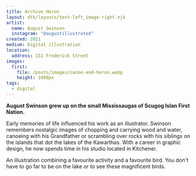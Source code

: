 ```yaml
---
title: Archive Heron
layout: dtk/layouts/text-left_image-right.njk
artist:
  name: August Swinson
  instagram: "@augustillustrated"
created: 2021
medium: Digital illustration
location:
  address: 151 Frederick Street
images:
  first: 
    file: /posts/images/canoe-and-heron.webp
    height: 1000px
tags:
  - digital
---
```


**August Swinson grew up on the small Mississaugas of Scugog Islan First Nation.**

Early memories of life influenced his work as an illustrator. Swinson remembers nostalgic images of chopping and carrying wood and water, canoeing with his Grandfather or scrambling over rocks with his siblings on the islands that dot the lakes of the Kawarthas. With a career in graphic design, he now spends time in his studio located in Kitchener.

An illustration combining a favourite activity and a favourite bird. You don't have to go far to be on the lake or to see these magnificent birds.
